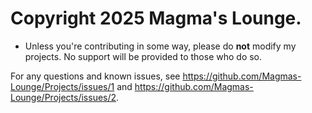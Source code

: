 # Copyright 2025 Magma's Lounge.

- Unless you're contributing in some way, please do **not** modify my projects. No support will be provided to those who do so.

For any questions and known issues, see https://github.com/Magmas-Lounge/Projects/issues/1 and https://github.com/Magmas-Lounge/Projects/issues/2.
